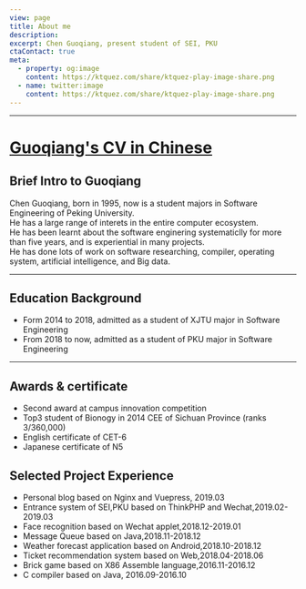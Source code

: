```yaml
---
view: page
title: About me
description: 
excerpt: Chen Guoqiang, present student of SEI, PKU
ctaContact: true
meta:
  - property: og:image
    content: https://ktquez.com/share/ktquez-play-image-share.png
  - name: twitter:image
    content: https://ktquez.com/share/ktquez-play-image-share.png
---
```


---

# [Guoqiang's CV in Chinese](https://www.robinchen95.com/Intro.pdf)  

## Brief Intro to Guoqiang   

Chen Guoqiang, born in 1995, now is a student majors in Software Engineering of Peking University.  
He has a large range of interets in the entire computer ecosystem.    
He has been learnt about the software enginering systematiclly for more than five years, and is experiential in many projects.  
He has done lots of work on software researching, compiler, operating system, artificial intelligence, and Big data.  

---

## Education Background

+ Form 2014 to 2018, admitted as a student of XJTU major in Software Engineering  
+ From 2018 to now, admitted as a student of PKU major in Software Engineering  

------

## Awards & certificate

+ Second award at campus innovation competition  
+ Top3 student of Bionogy in 2014 CEE of Sichuan Province (ranks 3/360,000)  
+ English certificate of CET-6  
+ Japanese certificate of N5  

## Selected Project Experience

+ Personal blog based on Nginx and Vuepress, 2019.03
+ Entrance system of SEI,PKU based on ThinkPHP and Wechat,2019.02-2019.03
+ Face recognition based on Wechat applet,2018.12-2019.01
+ Message Queue based on Java,2018.11-2018.12
+ Weather forecast application based on Android,2018.10-2018.12
+ Ticket recommendation system based on Web,2018.04-2018.06
+ Brick game based on X86 Assemble language,2016.11-2016.12
+ C compiler based on Java, 2016.09-2016.10

